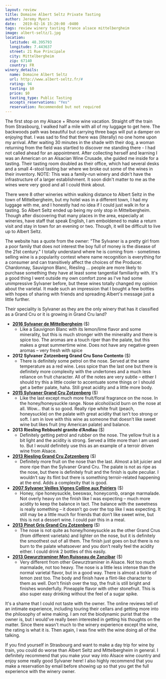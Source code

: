 ```yaml
---
layout: review
title: Domaine Albert Seltz Private Tasting
author: Jeremy Myers
date:   2019-02-16 15:20:00 -0400
tags: review winery tasting france alsace mittelbergheim
image: albert-seltz/1.jpg
location:
  latitude: 48.395793
  longitude: 7.443637
  street: 21 Rue Principale
  city: Mittelbergheim
  zip: 67140
  country: FR
winery_details:
  name: Domaine Albert Seltz
  url: http://www.albert-seltz.fr/#
  rating: 94
  tasting: $0
  price: $0
  tasting_type: Public Tasting
  accepts_reservations: "Yes"
  reservation: Recommended but not required
---
```

The first stop on my Alsace + Rhone wine vacation.  Straight off the train from Strasbourg, I walked half a mile with all of my luggage to get here.  The backwoods path was beautiful but carrying three bags will put a damper on enjoying that.  I was sad to find that there was (literally) no one home upon my arrival.  After waiting 30 minutes in the shade with their dog, a woman returning from the field was startled to discover me standing there - I had not called ahead for an appointment.  After collecting herself and learning I was an American on an Alsacian Wine Crusade, she guided me inside for a tasting.  Their tasting room doubled as their office, which had several desks and a small 4-stool tasting bar where we broke out some of the wines in their inventory.  NOTE: This was a family-run winery and didn't have the infrastructure of a larger establishment.  It soon didn't matter to me as the wines were very good and all I could think about.

There were 8 other wineries within walking distance to Albert Seltz in the town of Mittelbergheim, but my hotel was in a different town, I had my luggage with me, and I honestly had no idea if I could just walk in for a tasting.  So Albert Seltz ended up being my only stop in Mittelbergheim.  Though after discovering that many places in the area, especially at wineries, have staff that speak English, I am emboldened to make a return visit and stay in town for an evening or two.  Though, it will be difficult to live up to Albert Seltz.  

The website has a quote from the owner: "The Sylvaner is a pretty girl from a poor family that does not interest the boy full of money is the disease of the 21st century."  I totally understand where he is coming from - sometimes selling wine is a popularity contest where name recognition is everything for a consumer and can transitively affect the choices of the Producer.  Chardonnay, Sauvignon Blanc, Riesling ... people are more likely to purchase something they have at least some tangential familiarity with.  It's a good thing I went outside my own comfort zone as I've had some unimpressive Sylvaner before, but these wines totally changed my opinion about the varietal.  It made such an impression that I bought a few bottles with hopes of sharing with friends and spreading Albert's message just a little further.  

Their speciality is Sylvaner as they are the only winery that has it classified as a Grand Cru or it is growing in Grand Cru land?  

* [**2016 Sylvaner de Mittelbergheim**](http://www.albert-seltz.fr/fiche.php?id=32) ($)
  * Like a Sauvignon Blanc with its lemon/lime flavor and some minerality, but this is much stronger with the minerality and there is spice too.  The aromas are a touch riper than the palate, but this makes a great summertime wine.  Does not have any negative green aromas – very fresh with spice
* **2012 Sylvaner Zotzenberg Grand Cru Sono Contento** ($)
  * There is definitely some petrol on the nose.  Served at the same temperature as a red wine.  Less spice than the last one but there is definitely more complexity with the undertones and a much less reliance on fruit character.  All of the notes are very subtle – either I should try this a little cooler to accentuate some things or I should get a better palate, haha.  Still great acidity and a little more body.
* [**2015 Sylvaner Grand Cru Zotzenberg**](http://www.albert-seltz.fr/fiche.php?id=31) ($)
  * Like the last except much more fruit/floral fragrance on the nose.  In the honey/honeysuckle range.  Nose alcohol/acid burn on the nose at all.  Wow…  that is so good.  Really ripe white fruit (peach, honeysuckle) on the palate with great acidity that isn’t too strong or soft.  I am in love with this wine as someone that doesn’t like sweet wine but likes fruit (my American palate) and balance.  
* **2013 Riesling Rebbuehl granite d’Andlau** ($)
  * Definitely getting petrol and rubber on the nose.  The yellow fruit is a bit light and the acidity is strong.  Served a little more than I am used to.  But I would definitely use this as an example of a terroir driven wine from Alsace.  
* [**2013 Riesling Grand Cru Zotzenberg**](http://www.albert-seltz.fr/fiche.php?id=24) ($)
  * Definitely more fruit on the nose than the last.  Almost a bit juicier and more ripe than the Sylvaner Grand Cru.  The palate is not as ripe as the nose, but there is definitely fruit and the finish is quite peculiar.  I wouldn’t say its flint but there is something terroir-related happening at the end.  Adds a complexity that is good.  
* [**2007 Sylvaner Veilles Vignes Colline aux Poiriers**](http://www.albert-seltz.fr/fiche.php?id=29) ($)
  * Honey, ripe honeysuckle, beeswax, honeycomb, orange marmalade.  Not overly heavy on the finish like I was expecting – much more acidity to keep the balance in tact.  The balance with the sweetness is really something – it doesn’t go over the top like I was expecting.  It still may be a little much for friends that don’t like sweet wine, but this is not a dessert wine.  I could pair this in a meal.  
* [**2013 Pinot Gris Grand Cru Zotzenberg**](http://www.albert-seltz.fr/fiche.php?id=14) ($)
  * The nose is not quite as honey/honeysuckle as the other Grand Crus (from different varietals) and lighter on the nose, but it is definitely the smoothest out of all them.  The finish just goes on but there is no burn to the palate whatsoever and you don’t really feel the acidity either.  I could drink 2 bottles of this easily.
* [**2013 Gewurztraminer Mon Ruisseau de Zanzibar**](http://www.albert-seltz.fr/fiche.php?id=10) ($)
  * Very different from other Gewurztraminer in Alsace.  Not too much marmalade, not too heavy.  The nose is a little less intense than the normal varietal flavor, but in a good way.  There is almost a tickle of lemon zest too.  The body and finish have a flint-like character to them as well.  Don’t finish over the top, the fruit is still bright and finishes wonderfully.  Pineapple flavor with other stonefruit.  This is also super easy drinking without the feel of a sugar spike.  

It's a shame that I could not taste with the owner.  The online reviews tell of an intimate experience, including touring their cellars and getting more into the philosophy of wine making.  I am not the biodynamic purist that the owner is, but I would've really been interested in getting his thoughts on the matter.  Since there wasn't much to the winery experience except the wine, the rating is what it is.  Then again, I was fine with the wine doing all of the talking.

If you find yourself in Strasbourg and want to make a day trip for wine by train, you could do worse than Albert Seltz and Mittelbergheim in general.  I definitely recommend that you make your way into Alsace wine country and enjoy some really good Sylvaner here!  I also highly recommend that you make a reservation by email before showing up so that you get the full experience with the winery owner.  
